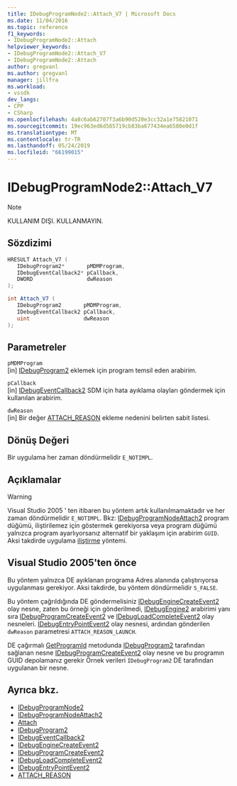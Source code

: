 ```yaml
---
title: IDebugProgramNode2::Attach_V7 | Microsoft Docs
ms.date: 11/04/2016
ms.topic: reference
f1_keywords:
- IDebugProgramNode2::Attach
helpviewer_keywords:
- IDebugProgramNode2::Attach_V7
- IDebugProgramNode2::Attach
author: gregvanl
ms.author: gregvanl
manager: jillfra
ms.workload:
- vssdk
dev_langs:
- CPP
- CSharp
ms.openlocfilehash: 4a8c6ab62707f3a6b90d520e3cc32a1e75821071
ms.sourcegitcommit: 19ec963ed6d585719cb83ba677434ea6580e0d1f
ms.translationtype: MT
ms.contentlocale: tr-TR
ms.lasthandoff: 05/24/2019
ms.locfileid: "66199015"
---
```

# <a name="idebugprogramnode2attachv7"></a>IDebugProgramNode2::Attach_V7

> [!Note]
> KULLANIM DIŞI. KULLANMAYIN.

## <a name="syntax"></a>Sözdizimi

```cpp
HRESULT Attach_V7 (
   IDebugProgram2*       pMDMProgram,
   IDebugEventCallback2* pCallback,
   DWORD                 dwReason
);
```

```csharp
int Attach_V7 (
   IDebugProgram2       pMDMProgram,
   IDebugEventCallback2 pCallback,
   uint                 dwReason
);
```

## <a name="parameters"></a>Parametreler

`pMDMProgram`\
[in] [IDebugProgram2](../../../extensibility/debugger/reference/idebugprogram2.md) eklemek için program temsil eden arabirim.

`pCallback`\
[in] [IDebugEventCallback2](../../../extensibility/debugger/reference/idebugeventcallback2.md) SDM için hata ayıklama olayları göndermek için kullanılan arabirim.

`dwReason`\
[in] Bir değer [ATTACH_REASON](../../../extensibility/debugger/reference/attach-reason.md) ekleme nedenini belirten sabit listesi.

## <a name="return-value"></a>Dönüş Değeri

Bir uygulama her zaman döndürmelidir `E_NOTIMPL`.

## <a name="remarks"></a>Açıklamalar

> [!WARNING]
> Visual Studio 2005 ' ten itibaren bu yöntem artık kullanılmamaktadır ve her zaman döndürmelidir `E_NOTIMPL`. Bkz: [IDebugProgramNodeAttach2](../../../extensibility/debugger/reference/idebugprogramnodeattach2.md) program düğümü, iliştirilemez için göstermek gerekiyorsa veya program düğümü yalnızca program ayarlıyorsanız alternatif bir yaklaşım için arabirim `GUID`. Aksi takdirde uygulama [iliştirme](../../../extensibility/debugger/reference/idebugengine2-attach.md) yöntemi.

## <a name="prior-to-visual-studio-2005"></a>Visual Studio 2005'ten önce

Bu yöntem yalnızca DE ayıklanan programa Adres alanında çalıştırıyorsa uygulanması gerekiyor. Aksi takdirde, bu yöntem döndürmelidir `S_FALSE`.

Bu yöntem çağrıldığında DE göndermelisiniz [IDebugEngineCreateEvent2](../../../extensibility/debugger/reference/idebugenginecreateevent2.md) olay nesne, zaten bu örneği için gönderilmedi, [IDebugEngine2](../../../extensibility/debugger/reference/idebugengine2.md) arabirimi yanı sıra [ IDebugProgramCreateEvent2](../../../extensibility/debugger/reference/idebugprogramcreateevent2.md) ve [IDebugLoadCompleteEvent2](../../../extensibility/debugger/reference/idebugloadcompleteevent2.md) olay nesneleri. [IDebugEntryPointEvent2](../../../extensibility/debugger/reference/idebugentrypointevent2.md) olay nesnesi, ardından gönderilen `dwReason` parametresi `ATTACH_REASON_LAUNCH`.

DE çağırmalı [GetProgramId](../../../extensibility/debugger/reference/idebugprogram2-getprogramid.md) metodunda [IDebugProgram2](../../../extensibility/debugger/reference/idebugprogram2.md) tarafından sağlanan nesne [IDebugProgramCreateEvent2](../../../extensibility/debugger/reference/idebugprogramcreateevent2.md) olay nesne ve bu programın GUID depolamanız gerekir Örnek verileri `IDebugProgram2` DE tarafından uygulanan bir nesne.

## <a name="see-also"></a>Ayrıca bkz.

- [IDebugProgramNode2](../../../extensibility/debugger/reference/idebugprogramnode2.md)
- [IDebugProgramNodeAttach2](../../../extensibility/debugger/reference/idebugprogramnodeattach2.md)
- [Attach](../../../extensibility/debugger/reference/idebugengine2-attach.md)
- [IDebugProgram2](../../../extensibility/debugger/reference/idebugprogram2.md)
- [IDebugEventCallback2](../../../extensibility/debugger/reference/idebugeventcallback2.md)
- [IDebugEngineCreateEvent2](../../../extensibility/debugger/reference/idebugenginecreateevent2.md)
- [IDebugProgramCreateEvent2](../../../extensibility/debugger/reference/idebugprogramcreateevent2.md)
- [IDebugLoadCompleteEvent2](../../../extensibility/debugger/reference/idebugloadcompleteevent2.md)
- [IDebugEntryPointEvent2](../../../extensibility/debugger/reference/idebugentrypointevent2.md)
- [ATTACH_REASON](../../../extensibility/debugger/reference/attach-reason.md)